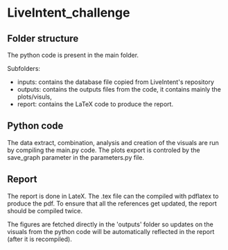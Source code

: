 # LiveIntent_challenge

## Folder structure
The python code is present in the main folder.  

Subfolders:
 - inputs: contains the database file copied from LiveIntent's repository
 - outputs: contains the outputs files from the code, it contains mainly the plots/visuls,
 - report: contains the LaTeX code to produce the report.

## Python code
The data extract, combination, analysis and creation of the visuals are run by compiling the main.py code.
The plots export is controled by the save_graph parameter in the parameters.py file.


## Report
The report is done in LateX. The .tex file can the compiled with pdflatex to produce the pdf.
To ensure that all the references get updated, the report should be compiled twice.

The figures are fetched directly in the 'outputs' folder so updates on the visuals from the python code will be automatically
reflected in the report (after it is recompiled).